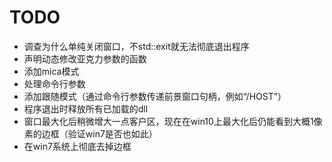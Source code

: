 # TODO

- 调查为什么单纯关闭窗口，不std::exit就无法彻底退出程序
- 声明动态修改亚克力参数的函数
- 添加mica模式
- 处理命令行参数
- 添加跟随模式（通过命令行参数传递前景窗口句柄，例如“/HOST”）
- 程序退出时释放所有已加载的dll
- 窗口最大化后稍微增大一点客户区，现在在win10上最大化后仍能看到大概1像素的边框（验证win7是否也如此）
- 在win7系统上彻底去掉边框
